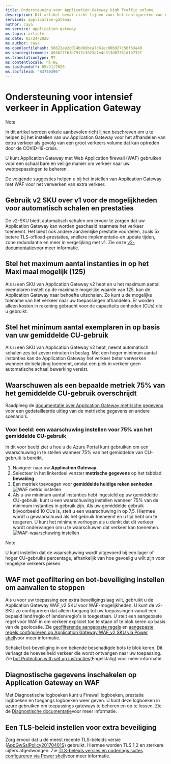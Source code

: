 ```yaml
---
title: Ondersteuning voor Application Gateway High Traffic volume
description: Dit artikel bevat richt lijnen voor het configureren van Azure-toepassing gateway ter ondersteuning van volume scenario's met een hoog netwerk verkeer.
services: application-gateway
author: caya
ms.service: application-gateway
ms.topic: article
ms.date: 03/24/2020
ms.author: caya
ms.openlocfilehash: 56622ee2c014bd8dbca7c61ec00b927c56f63a40
ms.sourcegitcommit: 493b27fbfd7917c3823a1e4c313d07331d1b732f
ms.translationtype: MT
ms.contentlocale: nl-NL
ms.lasthandoff: 05/21/2020
ms.locfileid: "83740396"
---
```

# <a name="application-gateway-high-traffic-support"></a>Ondersteuning voor intensief verkeer in Application Gateway

>[!NOTE]
> In dit artikel worden enkele aanbevolen richt lijnen beschreven om u te helpen bij het instellen van uw Application Gateway voor het afhandelen van extra verkeer als gevolg van een groot verkeers volume dat kan optreden door de COVID-19-crisis.

U kunt Application Gateway met Web Application firewall (WAF) gebruiken voor een schaal bare en veilige manier om verkeer naar uw webtoepassingen te beheren.

De volgende suggesties helpen u bij het instellen van Application Gateway met WAF voor het verwerken van extra verkeer.

## <a name="use-the-v2-sku-over-v1-for-its-autoscaling-capabilities-and-performance-benefits"></a>Gebruik v2 SKU over v1 voor de mogelijkheden voor automatisch schalen en prestaties
De v2-SKU biedt automatisch schalen om ervoor te zorgen dat uw Application Gateway kan worden geschaald naarmate het verkeer toeneemt. Het biedt ook andere aanzienlijke prestatie voordelen, zoals 5x betere TLS-offload-prestaties, snellere implementatie-en update tijden, zone redundantie en meer in vergelijking met v1. Zie onze [v2-documentatie](https://docs.microsoft.com/azure/application-gateway/application-gateway-autoscaling-zone-redundant)voor meer informatie. 

## <a name="set-maximum-instance-count-to-the-maximum-possible-125"></a>Stel het maximum aantal instanties in op het Maxi maal mogelijk (125)
 
Als u een SKU van Application Gateway v2 hebt en u het maximum aantal exemplaren instelt op de maximale mogelijke waarde van 125, kan de Application Gateway naar behoefte uitschalen. Zo kunt u de mogelijke toename van het verkeer naar uw toepassingen afhandelen. Er worden alleen kosten in rekening gebracht voor de capaciteits eenheden (CUs) die u gebruikt.  

## <a name="set-your-minimum-instance-count-based-on-your-average-cu-usage"></a>Stel het minimum aantal exemplaren in op basis van uw gemiddelde CU-gebruik

Als u een SKU van Application Gateway v2 hebt, neemt automatisch schalen zes tot zeven minuten in beslag. Met een hoger minimum aantal instanties kan de Application Gateway het verkeer beter verwerken wanneer de belasting toeneemt, omdat een piek in verkeer geen automatische schaal bewerking vereist.  

## <a name="alert-if-a-certain-metric-surpasses-75-of-average-cu-utilization"></a>Waarschuwen als een bepaalde metriek 75% van het gemiddelde CU-gebruik overschrijdt 
Raadpleeg de [documentatie over Application Gateway metrische gegevens](https://docs.microsoft.com/azure/application-gateway/application-gateway-metrics#metrics-visualization) voor een gedetailleerde uitleg van de metrische gegevens en andere scenario's. 

### <a name="example-setting-up-an-alert-on-75-of-average-cu-usage"></a>Voor beeld: een waarschuwing instellen voor 75% van het gemiddelde CU-gebruik

In dit voor beeld ziet u hoe u de Azure Portal kunt gebruiken om een waarschuwing in te stellen wanneer 75% van het gemiddelde van CU-gebruik is bereikt. 
1. Navigeer naar uw **Application Gateway**.
2. Selecteer in het linkerdeel venster **metrische gegevens** op het tabblad **bewaking** . 
3. Een metriek toevoegen voor **gemiddelde huidige reken eenheden**. 
![WAF metric instellen](./media/application-gateway-covid-guidelines/waf-setup-metrics.png)
4. Als u uw minimum aantal instanties hebt ingesteld op uw gemiddelde CU-gebruik, kunt u een waarschuwing instellen wanneer 75% van de minimum instanties in gebruik zijn. Als uw gemiddelde gebruik bijvoorbeeld 10 CUs is, stelt u een waarschuwing in op 7,5. Hiermee wordt u gewaarschuwd als het gebruik toeneemt en u tijd hebt om te reageren. U kunt het minimum verhogen als u denkt dat dit verkeer wordt ondervangen om u te waarschuwen dat verkeer kan toenemen. 
![WAF-waarschuwing instellen](./media/application-gateway-covid-guidelines/waf-setup-monitoring-alert.png)

> [!NOTE]
> U kunt instellen dat de waarschuwing wordt uitgevoerd bij een lager of hoger CU-gebruiks percentage, afhankelijk van hoe gevoelig u wilt zijn voor mogelijke verkeers pieken.

## <a name="set-up-waf-with-geofiltering-and-bot-protection-to-stop-attacks"></a>WAF met geofiltering en bot-beveiliging instellen om aanvallen te stoppen
Als u voor uw toepassing een extra beveiligingslaag wilt, gebruikt u de Application Gateway WAF_v2 SKU voor WAF-mogelijkheden. U kunt de v2-SKU zo configureren dat alleen toegang tot uw toepassingen vanuit een bepaald land/regio of landen/regio's is toegestaan. U stelt een aangepaste regel voor WAF in om verkeer expliciet toe te staan of te blok keren op basis van de geolocatie. Zie [geofilterende aangepaste regels](https://docs.microsoft.com/azure/web-application-firewall/ag/geomatch-custom-rules) en [aangepaste regels configureren op Application Gateway WAF_v2 SKU via Power shell](https://docs.microsoft.com/azure/web-application-firewall/ag/configure-waf-custom-rules)voor meer informatie.

Schakel bot-beveiliging in om bekende beschadigde bots te blok keren. Dit verlaagt de hoeveelheid verkeer die wordt ontvangen naar uw toepassing. Zie [bot Protection with set up instructies](https://docs.microsoft.com/azure/web-application-firewall/ag/configure-waf-custom-rules)(Engelstalig) voor meer informatie.

## <a name="turn-on-diagnostics-on-application-gateway-and-waf"></a>Diagnostische gegevens inschakelen op Application Gateway en WAF

Met Diagnostische logboeken kunt u Firewall logboeken, prestatie logboeken en toegangs logboeken weer geven. U kunt deze logboeken in azure gebruiken om toepassings gateways te beheren en op te lossen. Zie de [Diagnostische documentatie](https://docs.microsoft.com/azure/application-gateway/application-gateway-diagnostics#diagnostic-logging)voor meer informatie. 

## <a name="set-up-an-tls-policy-for-extra-security"></a>Een TLS-beleid instellen voor extra beveiliging
Zorg ervoor dat u de meest recente TLS-beleids versie ([AppGwSslPolicy20170401S](https://docs.microsoft.com/azure/application-gateway/application-gateway-ssl-policy-overview#appgwsslpolicy20170401s)) gebruikt. Hiermee worden TLS 1,2 en sterkere cijfers afgedwongen. Zie [TLS-beleids versies en coderings suites configureren via Power shell](https://docs.microsoft.com/azure/application-gateway/application-gateway-configure-ssl-policy-powershell)voor meer informatie.
